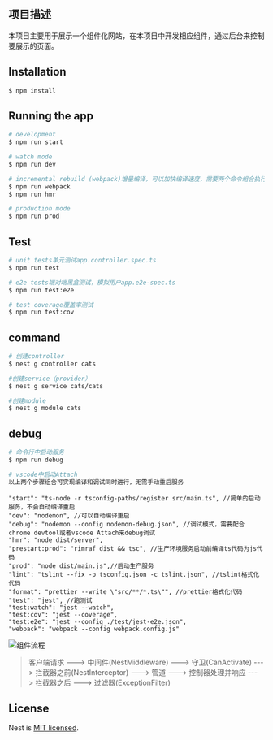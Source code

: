 ## 项目描述

本项目主要用于展示一个组件化网站，在本项目中开发相应组件，通过后台来控制要展示的页面。

## Installation

```bash
$ npm install
```

## Running the app

```bash
# development
$ npm run start

# watch mode
$ npm run dev

# incremental rebuild (webpack)增量编译，可以加快编译速度，需要两个命令组合执行
$ npm run webpack
$ npm run hmr

# production mode
$ npm run prod
```

## Test

```bash
# unit tests单元测试app.controller.spec.ts
$ npm run test

# e2e tests端对端黑盒测试，模拟用户app.e2e-spec.ts
$ npm run test:e2e

# test coverage覆盖率测试
$ npm run test:cov
```

## command

```bash
# 创建controller
$ nest g controller cats

#创建service（provider）
$ nest g service cats/cats

#创建module
$ nest g module cats
```

## debug

```bash
# 命令行中启动服务
$ npm run debug

# vscode中启动Attach
以上两个步骤组合可实现编译和调试同时进行，无需手动重启服务

```

```
"start": "ts-node -r tsconfig-paths/register src/main.ts", //简单的启动服务，不会自动编译重启
"dev": "nodemon", //可以自动编译重启
"debug": "nodemon --config nodemon-debug.json", //调试模式，需要配合chrome devtool或者vscode Attach来debug调试
"hmr": "node dist/server",
"prestart:prod": "rimraf dist && tsc", //生产环境服务启动前编译ts代码为js代码
"prod": "node dist/main.js",//启动生产服务
"lint": "tslint --fix -p tsconfig.json -c tslint.json", //tslint格式化代码
"format": "prettier --write \"src/**/*.ts\"", //prettier格式化代码
"test": "jest", //跑测试
"test:watch": "jest --watch",
"test:cov": "jest --coverage",
"test:e2e": "jest --config ./test/jest-e2e.json",
"webpack": "webpack --config webpack.config.js"
```

![组件流程](http://5b0988e595225.cdn.sohucs.com/images/20180904/a81a984ffda84e348cdbdb12b7cc10af.jpeg)

> 客户端请求 ---> 中间件(NestMiddleware) ---> 守卫(CanActivate) ---> 拦截器之前(NestInterceptor) ---> 管道 ---> 控制器处理并响应 ---> 拦截器之后 ---> 过滤器(ExceptionFilter)

## License

  Nest is [MIT licensed](LICENSE).
